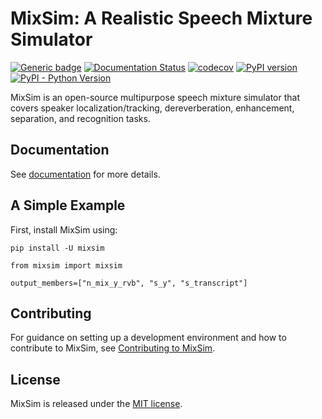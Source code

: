 MixSim: A Realistic Speech Mixture Simulator
============================================

[![Generic
badge](https://img.shields.io/github/stars/haoxiangsnr/mixsim?color=yellow&label=MixSim&logo=github)](https://github.com/haoxiangsnr/mixsim/)
[![Documentation
Status](https://readthedocs.com/projects/andrew-team-realistic-speech-mixture-simulator/badge/?version=latest&token=085e2cf349f92379fd8efee9d47bfcfcdf1180e1cc8e3c6d4f2ccf014787ab85)](https://andrew-team-realistic-speech-mixture-simulator.readthedocs-hosted.com/en/latest/?badge=latest)
[![codecov](https://codecov.io/gh/haoxiangsnr/mixsim/branch/main/graph/badge.svg?token=DD043IL1UZ)](https://codecov.io/gh/haoxiangsnr/mixsim)
[![PyPI version](https://badge.fury.io/py/mixsim.svg)](https://badge.fury.io/py/mixsim)
[![PyPI - Python Version](https://img.shields.io/pypi/pyversions/mixsim.svg?logo=python&label=Python&logoColor=gold)](https://pypi.org/project/mixsim/)


MixSim is an open-source multipurpose speech mixture simulator that covers speaker localization/tracking, dereverberation, enhancement, separation, and recognition tasks.

Documentation
-------------

See [documentation](https://haoxiangsnr.github.io/mixsim/) for more
details.

A Simple Example
----------------

First, install MixSim using:

``` {.shell}
pip install -U mixsim
```

``` {.py}
from mixsim import mixsim

output_members=["n_mix_y_rvb", "s_y", "s_transcript"]
```

Contributing
------------

For guidance on setting up a development environment and how to
contribute to MixSim, see [Contributing to
MixSim](haoxiangsnr.github.io/mixsim/contributing).

License
-------

MixSim is released under the [MIT license](LICENSE).
